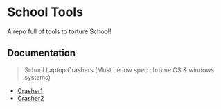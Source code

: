 # School Tools

A repo full of tools to torture School!




## Documentation
> School Laptop Crashers (Must be low spec chrome OS & windows systems)
+ [Crasher1](http://bongo-hates-python.cf/)
+ [Crasher2](https://crash.drugs4children.org/)


